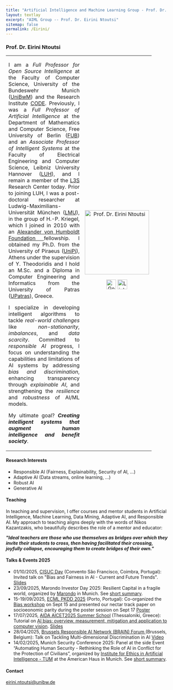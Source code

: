 ```yaml
---
title: "Artificial Intelligence and Machine Learning Group - Prof. Dr. Eirini Ntoutsi"
layout: textlay
excerpt: "AIML Group -- Prof. Dr. Eirini Ntoutsi"
sitemap: false
permalink: /Eirini/
---
```


### Prof. Dr. Eirini Ntoutsi

<table style="border-collapse: collapse; width: 90%;" border="0">
<tbody>
<tr>
<td style="width: 70%; text-align: justify;">
<p>I am a <em>Full Professor for Open Source Intelligence</em> at the Faculty of Computer Science, University of the Bundeswehr Munich (<a href="https://www.unibw.de/" target="_new">UniBwM</a>) and the Research Institute <a href="https://www.unibw.de/code" target="_new">CODE</a>. Previously, I was a <em>Full Professor of Artificial Intelligence</em> at the Department of Mathematics and Computer Science, Free University of Berlin (<a href="https://www.fu-berlin.de/" target="_new">FUB</a>) and an <em>Associate Professor of Intelligent Systems</em> at the Faculty of Electrical Engineering and Computer Science, Leibniz University Hannover (<a href="https://www.uni-hannover.de/en/" target="_new">LUH</a>), and I remain a member of the <a href="https://www.l3s.de/" target="_new">L3S</a> Research Center today. 
Prior to joining LUH, I was a post-doctoral researcher at Ludwig-Maximilians-Universität München (<a href="" target="_new">LMU</a>), in the group of H.-P. Kriegel, which I joined in 2010 with an <a href="https://www.humboldt-foundation.de/en/" target="_new">Alexander von Humboldt Foundation </a>fellowship. I obtained my Ph.D. from the University of Piraeus (<a href="http://unipi.gr/" target="_new">UniPi</a>), Athens under the supervision of Y. Theodoridis and I hold an M.Sc. and a Diploma in Computer Engineering and Informatics from the University of Patras (<a href="https://www.upatras.gr/" target="_new">UPatras</a>), Greece.</p>

<p>I specialize in developing intelligent algorithms to tackle <em>real-world challenges</em> like <em>non-stationarity</em>, <em>imbalances</em>, and <em>data scarcity</em>. Committed to <em>responsible AI</em> progress, I focus on understanding the capabilities and limitations of AI systems by addressing <em>bias and discrimination</em>, enhancing transparency through <em>explainable AI</em>, and strengthening the <em>resilience</em> and <em>robustness</em> of AI/ML models.</p>

My ultimate goal? <strong><em>Creating intelligent systems that augment human intelligence and benefit society</em></strong>.
</td>
<td style="width: 30%; text-align: center;">
<img src="{{ site.baseurl }}/images/teampic/Eirini.jpg" alt="Prof. Dr. Eirini Ntoutsi" width="200"/><br>

  <a href="https://scholar.google.com/citations?user=RdA9uxYAAAAJ&hl=en"><img src="https://upload.wikimedia.org/wikipedia/commons/thumb/c/c7/Google_Scholar_logo.svg/512px-Google_Scholar_logo.svg.png?20200110094142" alt="Google Scholar" width="30" height="30"/></a>
<a href="https://www.linkedin.com/in/eirinintoutsi/"><img src="https://upload.wikimedia.org/wikipedia/commons/thumb/c/ca/LinkedIn_logo_initials.png/600px-LinkedIn_logo_initials.png" alt="LinkedIn"  width="30" height="30"/></a>
</td>
</tr>
</tbody>
</table>

#### Research Interests
<ul>
  <li>Responsible AI (Fairness, Explainability, Security of AI, ...)</li>
  <li>Adaptive AI (Data streams, online learning, ...)</li>
  <li>Robust AI</li>
  <li>Generative AI</li>
</ul>

#### Teaching
<p>In teaching and supervision, I offer courses and mentor students in Artificial Intelligence, Machine Learning, Data Mining, Adaptive AI, and Responsible AI. My approach to teaching aligns deeply with the words of Nikos Kazantzakis, who beautifully describes the role of a mentor and educator:
  
<strong><em>"Ideal teachers are those who use themselves as bridges over which they invite their students to cross, then having facilitated their crossing, joyfully collapse, encouraging them to create bridges of their own." </em></strong></p>

#### Talks & Events 2025
<ul>
  <li>01/10/2025, <a href="https://www.cisuc.uc.pt/en">CISUC Day</a> (Convento São Francisco, Coimbra, Portugal): Invited talk on "Bias and Fairness in AI - Current and Future Trends". <a href="{{ site.baseurl }}/files/25.Coimbra(Keynote@CISUC).pdf">Slides</a></li>
  <li>23/09/2025, Marondo Investor Day 2025: Resilient Capital in a fragile world, organized by <a href="https://www.marondo.com/en">Marondo</a> in Munich. See <a href="https://www.linkedin.com/posts/marondo-capital-gmbh_defence-smallcap-dualuse-activity-7377034100022456320-GJDE/?utm_source=social_share_send&utm_medium=member_desktop_web&rcm=ACoAAABi3GkBE9b22I0M4GlnFKvb4YJBCf6EiPQ">short summary</a>.</li>

  <li>15-19/09/2025, <a href="https://ecmlpkdd.org/2025/">ECML PKDD 2025</a> (Porto, Portugal): Co-organized the <a href="https://sites.google.com/view/bias-2025-ecmlpkdd/">Bias workshop</a> on Sept 15 and presented our nectar track paper on socioeonomic parity during the poster session on Sept 17 <a href="{{ site.baseurl }}/files/25.FAccT.poster.pdf">Poster</a></li>
  <li>17/07/2025, <a href="https://icarus.csd.auth.gr/aida-auth-ai-cutting-edge-trends-aicet2025-summer-symposium-and-school/">AIDA AICET2025 Summer School</a> (Thessaloniki, Greece): Tutorial on <a href="https://icarus.csd.auth.gr/ai-bias-overview-measurement-mitigation-and-application-to-computer-vision/">AI bias: overview, measurement, mitigation and application to computer vision</a>. <a href="{{ site.baseurl }}/files/25.AIDASummerSchool.pdf">Slides</a></li>
  <li>28/04/2025, <a href="https://brainforum.github.io/">Brussels Responsible AI Network (BRAIN) Forum </a> (Brussels, Belgium): Talk on Tackling Multi-dimensional Discrimination in AI 
    <a href="https://www.youtube.com/watch?v=G8j7cjt3AhM&ab_channel=BrusselsInstituteforAdvancedStudies%28BrIAS%29">Video</a></li>
  <li>14/02/2025, Munich Security Conference 2025: Panel at the side Event “Automating Human Security - Rethinking the Role of AI in Conflict for the Protection of Civilians”, organized by <a href="https://www.ieai.sot.tum.de/">Institute for Ethics in Artificial Intelligence - TUM</a> at the American Haus in Munich. See <a href="https://www.linkedin.com/pulse/panel-automating-human-security-rethinking-role-ai-conflict-ntoutsi-bdbwf/?trackingId=kQN3icbTHl703VGEGOkd7A%3D%3D">short summary</a>.</li>



</ul>


#### Contact
eirini.ntoutsi@unibw.de
